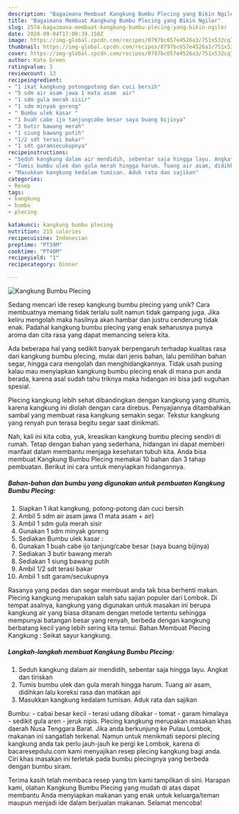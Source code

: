 ```yaml
---
description: "Bagaimana Membuat Kangkung Bumbu Plecing yang Bikin Ngiler"
title: "Bagaimana Membuat Kangkung Bumbu Plecing yang Bikin Ngiler"
slug: 2574-bagaimana-membuat-kangkung-bumbu-plecing-yang-bikin-ngiler
date: 2020-09-04T17:00:39.158Z
image: https://img-global.cpcdn.com/recipes/0797bc657e4526a3/751x532cq70/kangkung-bumbu-plecing-foto-resep-utama.jpg
thumbnail: https://img-global.cpcdn.com/recipes/0797bc657e4526a3/751x532cq70/kangkung-bumbu-plecing-foto-resep-utama.jpg
cover: https://img-global.cpcdn.com/recipes/0797bc657e4526a3/751x532cq70/kangkung-bumbu-plecing-foto-resep-utama.jpg
author: Kate Green
ratingvalue: 3
reviewcount: 13
recipeingredient:
- "1 ikat kangkung potongpotong dan cuci bersih"
- "5 sdm air asam jawa 1 mata asam  air"
- "1 sdm gula merah sisir"
- "1 sdm minyak goreng"
- " Bumbu ulek kasar "
- "1 buah cabe ijo tanjungcabe besar saya buang bijinya"
- "3 butir bawang merah"
- "1 siung bawang putih"
- "1/2 sdt terasi bakar"
- "1 sdt garamsecukupnya"
recipeinstructions:
- "Seduh kangkung dalam air mendidih, sebentar saja hingga layu. Angkat dan tiriskan"
- "Tumis bumbu ulek dan gula merah hingga harum. Tuang air asam, didihkan lalu koreksi rasa dan matikan api"
- "Masukkan kangkung kedalam tumisan. Aduk rata dan sajikan"
categories:
- Resep
tags:
- kangkung
- bumbu
- plecing

katakunci: kangkung bumbu plecing 
nutrition: 215 calories
recipecuisine: Indonesian
preptime: "PT39M"
cooktime: "PT40M"
recipeyield: "1"
recipecategory: Dinner

---
```



![Kangkung Bumbu Plecing](https://img-global.cpcdn.com/recipes/0797bc657e4526a3/751x532cq70/kangkung-bumbu-plecing-foto-resep-utama.jpg)

Sedang mencari ide resep kangkung bumbu plecing yang unik? Cara membuatnya memang tidak terlalu sulit namun tidak gampang juga. Jika keliru mengolah maka hasilnya akan hambar dan justru cenderung tidak enak. Padahal kangkung bumbu plecing yang enak seharusnya punya aroma dan cita rasa yang dapat memancing selera kita.

Ada beberapa hal yang sedikit banyak berpengaruh terhadap kualitas rasa dari kangkung bumbu plecing, mulai dari jenis bahan, lalu pemilihan bahan segar, hingga cara mengolah dan menghidangkannya. Tidak usah pusing kalau mau menyiapkan kangkung bumbu plecing enak di mana pun anda berada, karena asal sudah tahu triknya maka hidangan ini bisa jadi suguhan spesial.

Plecing kangkung lebih sehat dibandingkan dengan kangkung yang ditumis, karena kangkung ini diolah dengan cara direbus. Penyajiannya ditambahkan sambal yang membuat rasa kangkung semakin segar. Tekstur kangkung yang renyah pun terasa begitu segar saat dinikmati.


Nah, kali ini kita coba, yuk, kreasikan kangkung bumbu plecing sendiri di rumah. Tetap dengan bahan yang sederhana, hidangan ini dapat memberi manfaat dalam membantu menjaga kesehatan tubuh kita. Anda bisa membuat Kangkung Bumbu Plecing memakai 10 bahan dan 3 tahap pembuatan. Berikut ini cara untuk menyiapkan hidangannya.

<!--inarticleads1-->

##### Bahan-bahan dan bumbu yang digunakan untuk pembuatan Kangkung Bumbu Plecing:

1. Siapkan 1 ikat kangkung, potong-potong dan cuci bersih
1. Ambil 5 sdm air asam jawa (1 mata asam + air)
1. Ambil 1 sdm gula merah sisir
1. Gunakan 1 sdm minyak goreng
1. Sediakan  Bumbu ulek kasar :
1. Gunakan 1 buah cabe ijo tanjung/cabe besar (saya buang bijinya)
1. Sediakan 3 butir bawang merah
1. Sediakan 1 siung bawang putih
1. Ambil 1/2 sdt terasi bakar
1. Ambil 1 sdt garam/secukupnya


Rasanya yang pedas dan segar membuat anda tak bisa berhenti makan. Plecing kangkung merupakan salah satu sajian populer dari Lombok. Di tempat asalnya, kangkung yang digunakan untuk masakan ini berupa kangkung air yang biasa ditanam dengan metode tertentu sehingga mempunyai batangan besar yang renyah, berbeda dengan kangkung berbatang kecil yang lebih sering kita temui. Bahan Membuat Plecing Kangkung : Seikat sayur kangkung. 

<!--inarticleads2-->

##### Langkah-langkah membuat Kangkung Bumbu Plecing:

1. Seduh kangkung dalam air mendidih, sebentar saja hingga layu. Angkat dan tiriskan
1. Tumis bumbu ulek dan gula merah hingga harum. Tuang air asam, didihkan lalu koreksi rasa dan matikan api
1. Masukkan kangkung kedalam tumisan. Aduk rata dan sajikan


Bumbu: - cabai besar kecil - terasi udang dibakar - tomat - garam himalaya - sedikit gula aren - jeruk nipis. Plecing kangkung merupakan masakan khas daerah Nusa Tenggara Barat. Jika anda berkunjung ke Pulau Lombok, makanan ini sangatlah terkenal. Namun untuk menikmati seporsi plecing kangkung anda tak perlu jauh-jauh ke pergi ke Lombok, karena di bacaresepdulu.com kami menyajikan resep plecing kangkung bagi anda. Ciri khas masakan ini terletak pada bumbu plecingnya yang berbeda dengan bumbu siram. 

Terima kasih telah membaca resep yang tim kami tampilkan di sini. Harapan kami, olahan Kangkung Bumbu Plecing yang mudah di atas dapat membantu Anda menyiapkan makanan yang enak untuk keluarga/teman maupun menjadi ide dalam berjualan makanan. Selamat mencoba!
